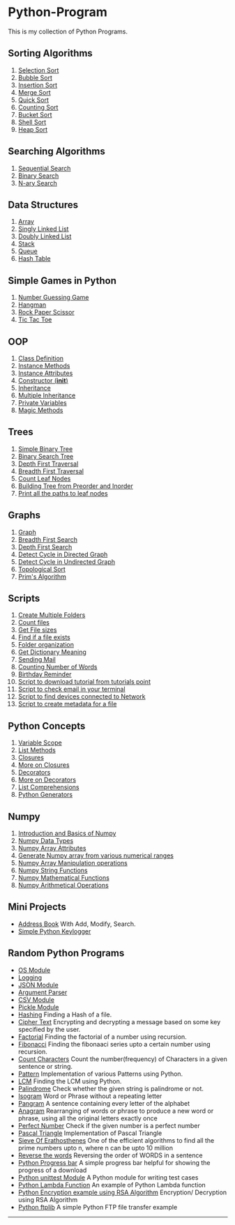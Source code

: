 # Python-Program
This is my collection of Python Programs.<br />


## Sorting Algorithms

1. [Selection Sort](https://github.com/akhileshsantoshwar/Python-Program/blob/master/Programs/P24_SelectionSort.py)
2. [Bubble Sort](https://github.com/akhileshsantoshwar/Python-Program/blob/master/Programs/P25_BubbleSort.py)
3. [Insertion Sort](https://github.com/akhileshsantoshwar/Python-Program/blob/master/Programs/P26_InsertionSort.py)
4. [Merge Sort](https://github.com/akhileshsantoshwar/Python-Program/blob/master/Programs/P27_MergeSort.py)
5. [Quick Sort](https://github.com/akhileshsantoshwar/Python-Program/blob/master/Programs/P28_QuickSort.py)
6. [Counting Sort](https://github.com/akhileshsantoshwar/Python-Program/blob/master/Programs/P48_CountingSort.py)
7. [Bucket Sort](https://github.com/akhileshsantoshwar/Python-Program/blob/master/Programs/P52_BucketSort.py)
8. [Shell Sort](https://github.com/akhileshsantoshwar/Python-Program/blob/master/Programs/P53_ShellSort.py)
9. [Heap Sort](https://github.com/akhileshsantoshwar/Python-Program/blob/master/Programs/P66_HeapSort.py)

## Searching Algorithms

1. [Sequential Search](https://github.com/akhileshsantoshwar/Python-Program/blob/master/Programs/P22_SequentialSearch.py)
2. [Binary Search](https://github.com/akhileshsantoshwar/Python-Program/blob/master/Programs/P23_BinarySearch.py)
3. [N-ary Search](https://github.com/akhileshsantoshwar/Python-Program/blob/master/Programs/P35_NarySearch.py)

## Data Structures

1. [Array](https://github.com/akhileshsantoshwar/Python-Program/blob/master/Programs/P30_Array.py)
2. [Singly Linked List](https://github.com/akhileshsantoshwar/Python-Program/blob/master/Programs/P31_SinglyLinkedList.py)
3. [Doubly Linked List](https://github.com/akhileshsantoshwar/Python-Program/blob/master/Programs/P33_DoublyLinkedList.py)
4. [Stack](https://github.com/akhileshsantoshwar/Python-Program/blob/master/Programs/P34_Stack.py)
5. [Queue](https://github.com/akhileshsantoshwar/Python-Program/blob/master/Programs/P39_Queue.py)
6. [Hash Table](https://github.com/akhileshsantoshwar/Python-Program/blob/master/Programs/P78_HashTable.py)

## Simple Games in Python

1. [Number Guessing Game](https://github.com/akhileshsantoshwar/Python-Program/blob/master/Programs/P21_GuessTheNumber.py)
2. [Hangman](https://github.com/akhileshsantoshwar/Python-Program/blob/master/Programs/P37_HangmanGame.py)
3. [Rock Paper Scissor](https://github.com/akhileshsantoshwar/Python-Program/blob/master/Programs/P49_RockPaperScissors.py)
4. [Tic Tac Toe](https://github.com/akhileshsantoshwar/Python-Program/blob/master/Programs/P75_TicTacToe.py)

## OOP

1. [Class Definition](https://github.com/akhileshsantoshwar/Python-Program/blob/master/OOP/P01_ClassDefinition.py)
2. [Instance Methods](https://github.com/akhileshsantoshwar/Python-Program/blob/master/OOP/P02_InstanceMethods.py)
3. [Instance Attributes](https://github.com/akhileshsantoshwar/Python-Program/blob/master/OOP/P03_InstanceAttributes.py)
4. [Constructor (__init__)](https://github.com/akhileshsantoshwar/Python-Program/blob/master/OOP/P04_InitConstructor.py)
5. [Inheritance](https://github.com/akhileshsantoshwar/Python-Program/blob/master/OOP/P06_Inheritance.py)
6. [Multiple Inheritance](https://github.com/akhileshsantoshwar/Python-Program/blob/master/OOP/P08_MultipleInheritence.py)
7. [Private Variables](https://github.com/akhileshsantoshwar/Python-Program/blob/master/OOP/P10_PrivateVariable.py)
8. [Magic Methods](https://github.com/akhileshsantoshwar/Python-Program/blob/master/OOP/P11_MagicMethods.py)

## Trees

1. [Simple Binary Tree](https://github.com/akhileshsantoshwar/Python-Program/blob/master/Programs/P62_BinaryTree.py)
2. [Binary Search Tree](https://github.com/akhileshsantoshwar/Python-Program/blob/master/Programs/P43_BinarySearchTree.py)
3. [Depth First Traversal](https://github.com/akhileshsantoshwar/Python-Program/blob/master/Programs/P64_DepthFirstTraversal.py)
4. [Breadth First Traversal](https://github.com/akhileshsantoshwar/Python-Program/blob/master/Programs/P65_BreadthFirstTraversal.py)
5. [Count Leaf Nodes](https://github.com/akhileshsantoshwar/Python-Program/blob/master/Programs/P81_count%20leaf%20nodes.py)
6. [Building Tree from Preorder and Inorder](https://github.com/akhileshsantoshwar/Python-Program/blob/master/Programs/P82_TreeFromInorderAndPreorder.py)
7. [Print all the paths to leaf nodes](https://github.com/akhileshsantoshwar/Python-Program/blob/master/Programs/P83_RootToLeafPaths.py)

## Graphs
1. [Graph](https://github.com/akhileshsantoshwar/Python-Program/blob/master/Programs/P63_Graph.py)
2. [Breadth First Search](https://github.com/akhileshsantoshwar/Python-Program/blob/master/Programs/P84_BreadthFirstSearch.py)
3. [Depth First Search](https://github.com/akhileshsantoshwar/Python-Program/blob/master/Programs/P85_DepthFirstTraversal.py)
4. [Detect Cycle in Directed Graph](https://github.com/akhileshsantoshwar/Python-Program/blob/master/Programs/P86_DetectCycleInDirectedGraph.py)
5. [Detect Cycle in Undirected Graph](https://github.com/akhileshsantoshwar/Python-Program/blob/master/Programs/P87_DetectCycleInUndirectedGraph.py)
6. [Topological Sort](https://github.com/akhileshsantoshwar/Python-Program/blob/master/Programs/P68_TopologicalSort.py)
7. [Prim's Algorithm](https://github.com/akhileshsantoshwar/Python-Program/blob/master/Programs/P88_Prim's-Algorithm.py)

## Scripts

1. [Create Multiple Folders](https://github.com/akhileshsantoshwar/Python-Program/blob/master/Scripts/P01_FolderManipulation.py)
2. [Count files](https://github.com/akhileshsantoshwar/Python-Program/blob/master/Scripts/P02_FileCount.py)
3. [Get File sizes](https://github.com/akhileshsantoshwar/Python-Program/blob/master/Scripts/P03_GetFileSize.py)
4. [Find if a file exists](https://github.com/akhileshsantoshwar/Python-Program/blob/master/Scripts/P04_FindIfAFileExists.py)
5. [Folder organization](https://github.com/akhileshsantoshwar/Python-Program/blob/master/Scripts/P05_FileOrganizer.py)
6. [Get Dictionary Meaning](https://github.com/akhileshsantoshwar/Python-Program/blob/master/Scripts/P06_GetMeaning.py)
7. [Sending Mail](https://github.com/akhileshsantoshwar/Python-Program/blob/master/Scripts/P07_ScriptToSendMail.py)
8. [Counting Number of Words](https://github.com/akhileshsantoshwar/Python-Program/blob/master/Scripts/P08_CountNumberOfWords.py)
9. [Birthday Reminder](https://github.com/akhileshsantoshwar/Python-Program/blob/master/Scripts/P09_ReminderApplication.py)
10. [Script to download tutorial from tutorials point](https://github.com/akhileshsantoshwar/Python-Program/blob/master/Scripts/P10_ScriptToDownloadPDF.py)
11. [Script to check email in your terminal](https://github.com/akhileshsantoshwar/Python-Program/blob/master/Scripts/P11_CheckEmail.py)
12. [Script to find devices connected to Network](https://github.com/akhileshsantoshwar/Python-Program/blob/master/Scripts/P12_ScriptToFindDevicesConnectedInNetwork.py)
13. [Script to create metadata for a file](https://github.com/akhileshsantoshwar/Python-Program/blob/master/Scripts/P13_Python_Create_File_With_Metadata.py)

## Python Concepts

1. [Variable Scope](https://github.com/akhileshsantoshwar/Python-Program/blob/master/Programs/P02_VariableScope.py)
2. [List Methods](https://github.com/akhileshsantoshwar/Python-Program/blob/master/Programs/P03_ListsOperations.py)
3. [Closures](https://github.com/akhileshsantoshwar/Python-Program/blob/master/Programs/P44_Closures.py)
4. [More on Closures](https://github.com/akhileshsantoshwar/Python-Program/blob/master/Programs/P45_MoreOnClosures.py)
5. [Decorators](https://github.com/akhileshsantoshwar/Python-Program/blob/master/Programs/P46_Decorators.py)
6. [More on Decorators](https://github.com/akhileshsantoshwar/Python-Program/blob/master/Programs/P47_MoreOnDecorators.py)
7. [List Comprehensions](https://github.com/akhileshsantoshwar/Python-Program/blob/master/Programs/P50_ListComprehensions.py)
8. [Python Generators](https://github.com/akhileshsantoshwar/Python-Program/blob/master/Programs/P74_PythonGenerators.py)

## Numpy
1. [Introduction and Basics of Numpy](https://github.com/akhileshsantoshwar/Python-Program/blob/master/Numpy/P01_Introduction.py)
2. [Numpy Data Types](https://github.com/akhileshsantoshwar/Python-Program/blob/master/Numpy/P02_NumpyDataTypes.py)
3. [Numpy Array Attributes](https://github.com/akhileshsantoshwar/Python-Program/blob/master/Numpy/P03_NumpyAttributes.py)
4. [Generate Numpy array from various numerical ranges](https://github.com/akhileshsantoshwar/Python-Program/blob/master/Numpy/P04_ArrayFromNumericalRanges.py)
5. [Numpy Array Manipulation operations](https://github.com/akhileshsantoshwar/Python-Program/blob/master/Numpy/P05_NumpyArrayManipulation.py)
6. [Numpy String Functions](https://github.com/akhileshsantoshwar/Python-Program/blob/master/Numpy/P06_NumpyStringFunctions.py)
7. [Numpy Mathematical Functions](https://github.com/akhileshsantoshwar/Python-Program/blob/master/Numpy/P07_NumpyMathematicalFunctions.py)
8. [Numpy Arithmetical Operations](https://github.com/akhileshsantoshwar/Python-Program/blob/master/Numpy/P08_NumpyArithmeticOperations.py)

## Mini Projects
* [Address Book](https://github.com/akhileshsantoshwar/Python-Program/blob/master/Programs/P61_AddressBook.py)
With Add, Modify, Search.
* [Simple Python Keylogger](https://github.com/akhileshsantoshwar/Python-Program/blob/master/Programs/P79_SimplePythonKeylogger.py)

## Random Python Programs

* [OS Module](https://github.com/akhileshsantoshwar/Python-Program/blob/master/Programs/P20_OsModule.py)
* [Logging](https://github.com/akhileshsantoshwar/Python-Program/blob/master/Programs/P18_Logging.py)
* [JSON Module](https://github.com/akhileshsantoshwar/Python-Program/blob/master/Programs/P51_PythonJSON.py)
* [Argument Parser](https://github.com/akhileshsantoshwar/Python-Program/blob/master/Programs/P29_ArgumentParser.py)
* [CSV Module](https://github.com/akhileshsantoshwar/Python-Program/blob/master/Programs/P54_PythonCSV.py)
* [Pickle Module](https://github.com/akhileshsantoshwar/Python-Program/blob/master/Programs/P60_PickleModule.py)
* [Hashing](https://github.com/akhileshsantoshwar/Python-Program/blob/master/Programs/P38_HashingFile.py) Finding a Hash of a file.
* [Cipher Text](https://github.com/akhileshsantoshwar/Python-Program/blob/master/Programs/P40_CipherText.py)
Encrypting and decrypting a message based on some key specified by the user.
* [Factorial](https://github.com/akhileshsantoshwar/Python-Program/blob/master/Programs/P04_Factorial.py)
Finding the factorial of a number using recursion.
* [Fibonacci](https://github.com/akhileshsantoshwar/Python-Program/blob/master/Programs/P08_Fibonacci.py)
Finding the fibonaaci series upto a certain number using recursion.
* [Count Characters](https://github.com/akhileshsantoshwar/Python-Program/blob/master/Programs/P06_CharCount.py)
Count the number(frequency) of Characters in a given sentence or string.
* [Pattern](https://github.com/akhileshsantoshwar/Python-Program/blob/master/Programs/P05_Pattern.py)
Implementation of various Patterns using Python.
* [LCM](https://github.com/akhileshsantoshwar/Python-Program/blob/master/Programs/P10_LCM.py)
Finding the LCM using Python.
* [Palindrome](https://github.com/akhileshsantoshwar/Python-Program/blob/master/Programs/P13_Palindrome.py)
Check whether the given string is palindrome or not.
* [Isogram](https://github.com/akhileshsantoshwar/Python-Program/blob/master/Programs/P55_Isogram.py)
Word or Phrase without a repeating letter
* [Pangram](https://github.com/akhileshsantoshwar/Python-Program/blob/master/Programs/P56_Pangram.py)
A sentence containing every letter of the alphabet
* [Anagram](https://github.com/akhileshsantoshwar/Python-Program/blob/master/Programs/P57_Anagram.py)
Rearranging of words or phrase to produce a new word or phrase, using all the original letters exactly once
* [Perfect Number](https://github.com/akhileshsantoshwar/Python-Program/blob/master/Programs/P58_PerfectNumber.py)
Check if the given number is a perfect number
* [Pascal  Triangle](https://github.com/akhileshsantoshwar/Python-Program/blob/master/Programs/P59_PascalTriangle.py)
Implementation of Pascal Triangle
* [Sieve Of Erathosthenes](https://github.com/akhileshsantoshwar/Python-Program/blob/master/Programs/P67_SieveOfEratosthenes.py)
One of the efficient algorithms to find all the prime numbers upto n, where n can be upto 10 million
* [Reverse the words](https://github.com/akhileshsantoshwar/Python-Program/blob/master/Programs/P69_ReverseWords.py)
Reversing the order of WORDS in a sentence
* [Python Progress bar](https://github.com/akhileshsantoshwar/Python-Program/blob/master/Programs/P70_SimpleProgressBar.py)
A simple progress bar helpful for showing the progress of a download
* [Python unittest Module](https://github.com/akhileshsantoshwar/Python-Program/blob/master/Programs/P71_PythonUnittest.py)
A Python module for writing test cases
* [Python Lambda Function](https://github.com/akhileshsantoshwar/Python-Program/blob/master/Programs/P72_PythonLambda.py)
An example of Python Lambda function
* [Python Encryption example using RSA Algorithm](https://github.com/akhileshsantoshwar/Python-Program/blob/master/Programs/P73_SimplePythonEncryption.py)
Encryption/ Decryption using RSA Algorithm
* [Python ftplib](https://github.com/akhileshsantoshwar/Python-Program/blob/master/Programs/P76_PythonFTP.py)
A simple Python FTP file transfer example

 <hr>
